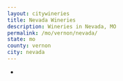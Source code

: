 ```yaml
---
layout: citywineries
title: Nevada Wineries
description: Wineries in Nevada, MO
permalink: /mo/vernon/nevada/
state: mo
county: vernon
city: nevada
---
```

-
